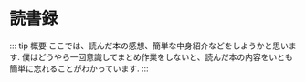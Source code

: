 # 読書録

::: tip 概要
ここでは、読んだ本の感想、簡単な中身紹介などをしようかと思います.
僕はどうやら一回意識してまとめ作業をしないと、読んだ本の内容をいとも簡単に忘れることがわかっています.
:::
